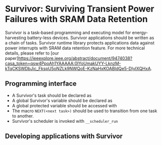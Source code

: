 # Survivor: Surviving Transient Power Failures with SRAM Data Retention
Survivor is a task-based programming and executing model for energy-harvesting battery-less devices. Survivor applications should be written as a chain of tasks. Survivor runtime library protects applications data against power interrupts with SRAM data retention feature. For more technical details, please refer to [our paper]https://ieeexplore.ieee.org/abstract/document/9474038?casa_token=qsw4PpoAh1YAAAAA:0IYoUmakUYY-LknzM-kTqCKSWDbJic_FkspU5oNZLk9NWQoE-KzNaHxKOABldQe5-DIyIXQHxA.

## Programming interface
- A Survivor's task should be declared as
- A global Survivor's variable should be declared as
- A global protected variable should be accessed with
- The macro `NEXT(<next task>)` should be used to transition from one task to another.
- Survivor's scheduler is invoked with `__scheduler_run`

## Developing applications with Survivor
